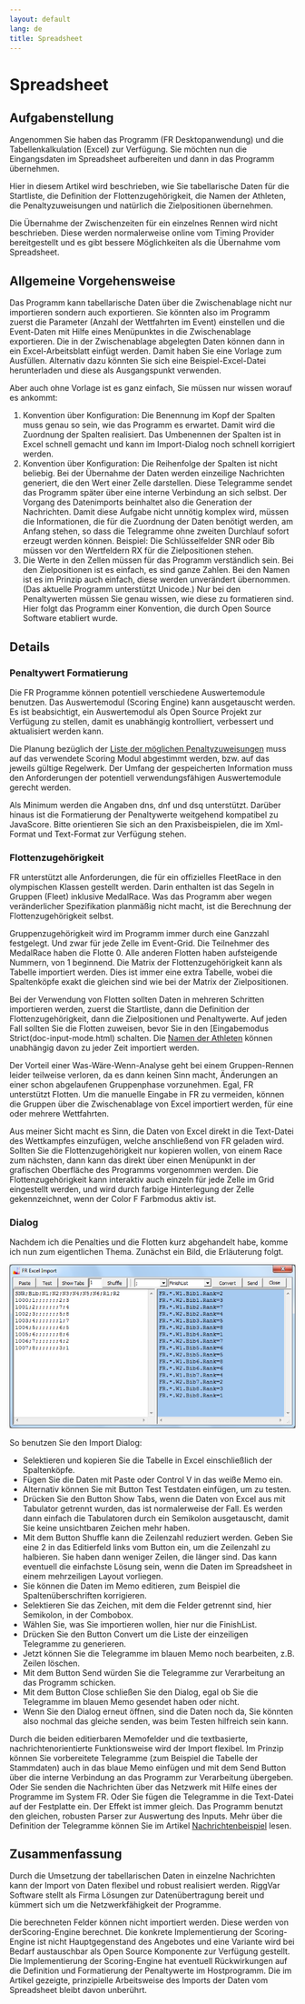 ```yaml
---
layout: default
lang: de
title: Spreadsheet
---
```


# Spreadsheet

## Aufgabenstellung

Angenommen Sie haben das Programm (FR Desktopanwendung) und die
Tabellenkalkulation (Excel) zur Verfügung. Sie möchten nun die Eingangsdaten im
Spreadsheet aufbereiten und dann in das Programm übernehmen.

Hier in diesem Artikel wird beschrieben, wie Sie tabellarische Daten für die
Startliste, die Definition der Flottenzugehörigkeit, die Namen der Athleten, die
Penaltyzuweisungen und natürlich die Zielpositionen übernehmen.

Die Übernahme der Zwischenzeiten für ein einzelnes Rennen wird nicht
beschrieben. Diese werden normalerweise online vom Timing Provider bereitgestellt
und es gibt bessere Möglichkeiten als die Übernahme vom Spreadsheet.

## Allgemeine Vorgehensweise

Das Programm kann tabellarische Daten über die Zwischenablage nicht nur
importieren sondern auch exportieren. Sie könnten also im Programm zuerst die
Parameter (Anzahl der Wettfahrten im Event) einstellen und die Event-Daten mit
Hilfe eines Menüpunktes in die Zwischenablage exportieren. Die in der
Zwischenablage abgelegten Daten können dann in ein Excel-Arbeitsblatt einfügt
werden. Damit haben Sie eine Vorlage zum Ausfüllen. Alternativ dazu könnten Sie
sich eine Beispiel-Excel-Datei herunterladen und diese als Ausgangspunkt
verwenden.

Aber auch ohne Vorlage ist es ganz einfach, Sie müssen nur wissen worauf es ankommt:

1. Konvention über Konfiguration: Die Benennung im Kopf der Spalten muss genau
so sein, wie das Programm es erwartet. Damit wird die Zuordnung der Spalten
realisiert. Das Umbenennen der Spalten ist in Excel schnell gemacht und kann im
Import-Dialog noch schnell korrigiert werden.
1. Konvention über Konfiguration: Die Reihenfolge der Spalten ist nicht
beliebig. Bei der Übernahme der Daten werden einzeilige Nachrichten generiert,
die den Wert einer Zelle darstellen. Diese Telegramme sendet das Programm später
über eine interne Verbindung an sich selbst. Der Vorgang des Datenimports
beinhaltet also die Generation der Nachrichten. Damit diese Aufgabe nicht
unnötig komplex wird, müssen die Informationen, die für die Zuordnung der Daten
benötigt werden, am Anfang stehen, so dass die Telegramme ohne zweiten Durchlauf
sofort erzeugt werden können. Beispiel: Die Schlüsselfelder SNR oder Bib müssen
vor den Wertfeldern RX für die Zielpositionen stehen.
1. Die Werte in den Zellen müssen für das Programm verständlich sein. Bei den
Zielpositionen ist es einfach, es sind ganze Zahlen. Bei den Namen ist es im
Prinzip auch einfach, diese werden unverändert übernommen. (Das aktuelle
Programm unterstützt Unicode.) Nur bei den Penaltywerten müssen Sie genau
wissen, wie diese zu formatieren sind. Hier folgt das Programm einer Konvention,
die durch Open Source Software etabliert wurde.

## Details

### Penaltywert Formatierung

Die FR Programme können potentiell verschiedene Auswertemodule benutzen. Das
Auswertemodul (Scoring Engine) kann ausgetauscht werden. Es ist beabsichtigt,
ein Auswertemodul als Open Source Projekt zur Verfügung zu stellen, damit es
unabhängig kontrolliert, verbessert und aktualisiert werden kann.

Die Planung bezüglich der [Liste der möglichen Penaltyzuweisungen](doc-supported-penalties.html) muss
auf das verwendete Scoring Modul abgestimmt werden,
bzw. auf das jeweils gültige Regelwerk.
Der Umfang der gespeicherten Information muss den Anforderungen der potentiell verwendungsfähigen Auswertemodule gerecht werden.

Als Minimum werden die Angaben dns, dnf und dsq unterstützt. Darüber hinaus
ist die Formatierung der Penaltywerte weitgehend kompatibel zu JavaScore. Bitte
orientieren Sie sich an den Praxisbeispielen, die im Xml-Format und Text-Format
zur Verfügung stehen.

### Flottenzugehörigkeit

FR unterstützt alle Anforderungen, die für ein offizielles FleetRace in den
olympischen Klassen gestellt werden. Darin enthalten ist das Segeln in Gruppen
(Fleet) inklusive MedalRace. Was das Programm aber wegen veränderlicher
Spezifikation planmäßig nicht macht, ist die Berechnung der Flottenzugehörigkeit
selbst.

Gruppenzugehörigkeit wird im Programm immer durch eine Ganzzahl festgelegt.
Und zwar für jede Zelle im Event-Grid. Die Teilnehmer des MedalRace haben die
Flotte 0. Alle anderen Flotten haben aufsteigende Nummern, von 1 beginnend. Die
Matrix der Flottenzugehörigkeit kann als Tabelle importiert werden. Dies ist
immer eine extra Tabelle, wobei die Spaltenköpfe exakt die gleichen sind wie bei
der Matrix der Zielpositionen.

Bei der Verwendung von Flotten sollten Daten in mehreren Schritten
importieren werden, zuerst die Startliste, dann die Definition der
Flottenzugehörigkeit, dann die Zielpositionen und Penaltywerte. Auf jeden Fall
sollten Sie die Flotten zuweisen, bevor Sie in den [Eingabemodus Strict(doc-input-mode.html) schalten.
Die [Namen der Athleten](doc-entry-names.html) können unabhängig davon zu jeder Zeit importiert werden.

Der Vorteil einer Was-Wäre-Wenn-Analyse geht bei einem Gruppen-Rennen
leider teilweise verloren, da es dann keinen Sinn macht, Änderungen an einer
schon abgelaufenen Gruppenphase vorzunehmen. Egal, FR unterstützt Flotten.
Um die manuelle Eingabe in FR zu vermeiden, können die Gruppen über die
Zwischenablage von Excel importiert werden, für eine oder mehrere
Wettfahrten.

Aus meiner Sicht macht es Sinn, die Daten von Excel direkt in die Text-Datei
des Wettkampfes einzufügen, welche anschließend von FR geladen wird. Sollten Sie
die Flottenzugehörigkeit nur kopieren wollen, von einem Race zum nächsten, dann
kann das direkt über einen Menüpunkt in der grafischen Oberfläche des Programms
vorgenommen werden. Die Flottenzugehörigkeit kann interaktiv auch einzeln für
jede Zelle im Grid eingestellt werden, und wird durch farbige Hinterlegung der
Zelle gekennzeichnet, wenn der Color F Farbmodus aktiv ist.

### Dialog

Nachdem ich die Penalties und die Flotten kurz abgehandelt habe, 
komme ich nun zum eigentlichen Thema. 
Zunächst ein Bild, die Erläuterung folgt.

![Screenshot vom FR spreadsheet data import dialog](../images/FR-Excel-Import.png)

So benutzen Sie den Import Dialog:

- Selektieren und kopieren Sie die Tabelle in Excel einschließlich der Spaltenköpfe.
- Fügen Sie die Daten mit Paste oder Control V in das weiße Memo ein.
- Alternativ können Sie mit Button Test Testdaten einfügen, um zu testen.
- Drücken Sie den Button Show Tabs, wenn die Daten von Excel aus mit Tabulator getrennt wurden,
das ist normalerweise der Fall.
Es werden dann einfach die Tabulatoren durch ein Semikolon ausgetauscht, damit Sie keine unsichtbaren Zeichen mehr haben.
- Mit dem Button Shuffle kann die Zeilenzahl reduziert werden.
Geben Sie eine 2 in das Editierfeld links vom Button ein, um die Zeilenzahl zu halbieren.
Sie haben dann weniger Zeilen, die länger sind.
Das kann eventuell die einfachste Lösung sein, wenn die Daten im Spreadsheet in einem mehrzeiligen Layout vorliegen.
- Sie können die Daten im Memo editieren, zum Beispiel die Spaltenüberschriften korrigieren.
- Selektieren Sie das Zeichen, mit dem die Felder getrennt sind, hier Semikolon, in der Combobox.
- Wählen Sie, was Sie importieren wollen, hier nur die FinishList.
- Drücken Sie den Button Convert um die Liste der einzeiligen Telegramme zu generieren.
- Jetzt können Sie die Telegramme im blauen Memo noch bearbeiten, z.B. Zeilen löschen.
- Mit dem Button Send würden Sie die Telegramme zur Verarbeitung an das Programm schicken.
- Mit dem Button Close schließen Sie den Dialog, egal ob Sie die Telegramme im blauen Memo gesendet haben oder nicht.
- Wenn Sie den Dialog erneut öffnen, sind die Daten noch da,
Sie könnten also nochmal das gleiche senden, was beim Testen hilfreich sein kann.

Durch die beiden editierbaren Memofelder und die textbasierte, nachrichtenorientierte Funktionsweise wird der Import flexibel. 
Im Prinzip können Sie vorbereitete Telegramme (zum Beispiel die Tabelle der Stammdaten)
auch in das blaue Memo einfügen und mit dem Send Button über die interne Verbindung an das Programm zur Verarbeitung übergeben. 
Oder Sie senden die Nachrichten über das Netzwerk mit Hilfe eines der Programme im System FR. 
Oder Sie fügen die Telegramme in die Text-Datei auf der Festplatte ein. 
Der Effekt ist immer gleich. 
Das Programm benutzt den gleichen, robusten Parser zur Auswertung des Inputs. 
Mehr über die Definition der Telegramme können Sie im Artikel [Nachrichtenbeispiel](doc-msg-example) lesen.

## Zusammenfassung

Durch die Umsetzung der tabellarischen Daten in einzelne Nachrichten kann der Import von Daten flexibel und robust realisiert werden. 
RiggVar Software stellt als Firma Lösungen zur Datenübertragung bereit und kümmert sich um die Netzwerkfähigkeit der Programme.

Die berechneten Felder können nicht importiert werden. 
Diese werden von derScoring-Engine berechnet. 
Die konkrete Implementierung der Scoring-Engine ist nicht Hauptgegenstand des Angebotes 
und eine Variante wird bei Bedarf austauschbar als Open Source Komponente zur Verfügung gestellt. 
Die Implementierung der Scoring-Engine hat eventuell Rückwirkungen auf die Definition und Formatierung der Penaltywerte im Hostprogramm. 
Die im Artikel gezeigte, prinzipielle Arbeitsweise des Imports der Daten vom Spreadsheet bleibt davon unberührt.